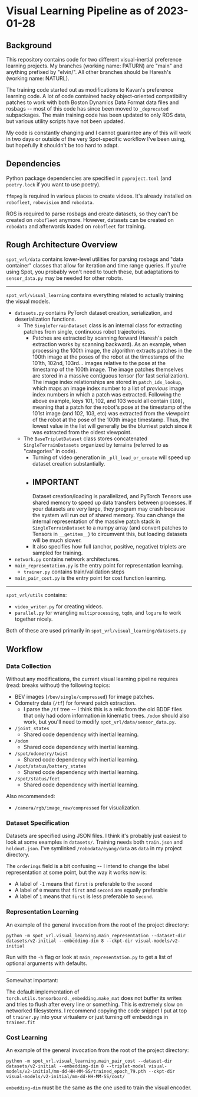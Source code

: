 # Visual Learning Pipeline as of 2023-01-28

## Background

This repository contains code for two different visual-inertial preference
learning projects. My branches (working name: PATURN) are "main" and anything
prefixed by "elvin/". All other branches should be Haresh's (working name:
NATURL).

The training code started out as modifications to Kavan's preference learning
code. A lot of code contained hacky object-oriented compatibility patches to
work with both Boston Dynamics Data Format data files and rosbags -- most of
this code has since been moved to `_deprecated` subpackages. The main training
code has been updated to only ROS data, but various utility scripts have not
been updated.

My code is constantly changing and I cannot guarantee any of this will work in
two days or outside of the very Spot-specific workflow I've been using, but
hopefully it shouldn't be too hard to adapt.

## Dependencies

Python package dependencies are specified in `pyproject.toml` (and `poetry.lock`
if you want to use poetry).

`ffmpeg` is required in various places to create videos. It's already installed
on `robofleet`, `robovision` and `robodata`.

ROS is required to parse rosbags and create datasets, so they can't be created
on `robofleet` anymore. However, datasets can be created on `robodata` and
afterwards loaded on `robofleet` for training.

## Rough Architecture Overview

`spot_vrl/data` contains lower-level utilities for parsing rosbags and "data
container" classes that allow for iteration and time range queries. If you're
using Spot, you probably won't need to touch these, but adaptations to
`sensor_data.py` may be needed for other robots.

---

`spot_vrl/visual_learning` contains everything related to actually training the
visual models.

- `datasets.py` contains PyTorch dataset creation, serialization, and
  deserialization functions.
  - The `SingleTerrainDataset` class is an internal class for extracting patches
    from single, continuous robot trajectories.
    - Patches are extracted by scanning forward (Haresh's patch extraction works
      by scanning backward). As an example, when processing the 100th image, the
      algorithm extracts patches in the 100th image at the poses of the robot at
      the timestamps of the 101th, 102nd, 103rd... images relative to the pose
      at the timestamp of the 100th image. The image patches themselves are
      stored in a massive contiguous tensor (for fast serialization). The image
      index relationships are stored in `patch_idx_lookup`, which maps an image
      index number to a list of _previous_ image index numbers in which a patch
      was extracted. Following the above example, keys 101, 102, and 103 would
      all contain `[100]`, meaning that a patch for the robot's pose at the
      timestamp of the 101st image (and 102, 103, etc) was extracted from the
      viewpoint of the robot at the pose of the 100th image timestamp. Thus, the
      lowest value in the list will generally be the blurriest patch since it
      was extracted from the oldest viewpoint.
  - The `BaseTripletDataset` class stores concatenated `SingleTerrainDatasets`
    organized by terrains (referred to as "categories" in code).
    - Turning of video generation in `_pll_load_or_create` will speed up dataset
      creation substantially.
    - ## IMPORTANT
      Dataset creation/loading is parallelized, and PyTorch Tensors use shared
      memory to speed up data transfers between processes. If your datasets are
      very large, they program may crash because the system will run out of
      shared memory. You can change the internal representation of the massive
      patch stack in `SingleTerrainDataset` to a numpy array (and convert
      patches to Tensors in `__getitem__`) to circumvent this, but loading
      datasets will be much slower.
    - It also specifies how full (anchor, positive, negative) triplets are
      sampled for training.
- `network.py` contains network architectures.
- `main_representation.py` is the entry point for representation learning.
  - `trainer.py` contains train/validation steps
- `main_pair_cost.py` is the entry point for cost function learning.

---

`spot_vrl/utils` contains:

- `video_writer.py` for creating videos.
- `parallel.py` for wrangling `multiprocessing`, `tqdm`, and `loguru` to work together nicely.

Both of these are used primarily in `spot_vrl/visual_learning/datasets.py`

## Workflow

### Data Collection

Without any modifications, the current visual learning pipeline requires (read:
breaks without) the following topics:

- BEV images (`/bev/single/compressed`) for image patches.
- Odometry data (`/tf`) for forward patch extraction.
  - I parse the `/tf` tree -- I think this is a relic from the old BDDF files
    that only had odom information in kinematic trees. `/odom` should also work,
    but you'll need to modify `spot_vrl/data/sensor_data.py`.
- `/joint_states`
  - Shared code dependency with inertial learning.
- `/odom`
  - Shared code dependency with inertial learning.
- `/spot/odometry/twist`
  - Shared code dependency with inertial learning.
- `/spot/status/battery_states`
  - Shared code dependency with inertial learning.
- `/spot/status/feet`
  - Shared code dependency with inertial learning.

Also recommended:
- `/camera/rgb/image_raw/compressed` for visualization.

### Dataset Specification

Datasets are specified using JSON files. I think it's probably just easiest to
look at some examples in `datasets/`. Training needs both `train.json` and
`holdout.json`. I've symlinked `/robodata/eyang/data` as `data` in my project
directory.

The `orderings` field is a bit confusing -- I intend to change the label
representation at some point, but the way it works now is:

- A label of `-1` means that `first` is preferable to the `second`
- A label of `0` means that `first` and `second` are equally preferable
- A label of `1` means that `first` is less preferable to `second`.

### Representation Learning

An example of the general invocation from the root of the project directory:

```shell
python -m spot_vrl.visual_learning.main_representation --dataset-dir datasets/v2-initial --embedding-dim 8 --ckpt-dir visual-models/v2-initial
```

Run with the `-h` flag or look at `main_representation.py` to get a list of
optional arguments with defaults.

---

Somewhat important:

The default implementation of `torch.utils.tensorboard._embedding.make_mat` does
not buffer its writes and tries to flush after every line or something. This is
extremely slow on networked filesystems. I recommend copying the code snippet I
put at top of `trainer.py` into your virtualenv or just turning off embeddings
in `trainer.fit`

### Cost Learning

An example of the general invocation from the root of the project directory:

```shell
python -m spot_vrl.visual_learning.main_pair_cost --dataset-dir datasets/v2-initial --embedding-dim 8 --triplet-model visual-models/v2-initial/mm-dd-HH-MM-SS/trained_epoch_79.pth --ckpt-dir visual-models/v2-initial/mm-dd-HH-MM-SS/cost/
```

`embedding-dim` must be the same as the one used to train the visual encoder.
